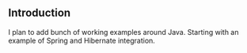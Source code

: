 Introduction
------------

I plan to add bunch of working examples around Java. Starting with an example of Spring and Hibernate integration.
